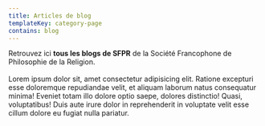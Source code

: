```yaml
---
title: Articles de blog
templateKey: category-page
contains: blog
---
```


Retrouvez ici **tous les blogs de SFPR** de la Société Francophone de Philosophie de la Religion.\
\
Lorem ipsum dolor sit, amet consectetur adipisicing elit. Ratione excepturi esse doloremque repudiandae velit, et aliquam laborum natus consequatur minima! Eveniet totam illo dolore optio saepe, dolores distinctio! Quasi, voluptatibus! Duis aute irure dolor in reprehenderit in voluptate velit esse cillum dolore eu fugiat nulla pariatur.
